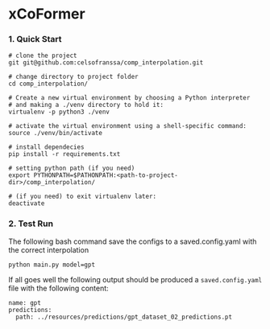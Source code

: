 # xCoFormer

### 1. Quick Start

```shell script
# clone the project 
git git@github.com:celsofranssa/comp_interpolation.git

# change directory to project folder
cd comp_interpolation/

# Create a new virtual environment by choosing a Python interpreter 
# and making a ./venv directory to hold it:
virtualenv -p python3 ./venv

# activate the virtual environment using a shell-specific command:
source ./venv/bin/activate

# install dependecies
pip install -r requirements.txt

# setting python path (if you need)
export PYTHONPATH=$PATHONPATH:<path-to-project-dir>/comp_interpolation/

# (if you need) to exit virtualenv later:
deactivate
```

### 2. Test Run
The following bash command save the configs to a saved.config.yaml with the correct interpolation
```
python main.py model=gpt
```
If all goes well the following output should be produced a `saved.config.yaml` file with the following content:
```
name: gpt
predictions:
  path: ../resources/predictions/gpt_dataset_02_predictions.pt
```